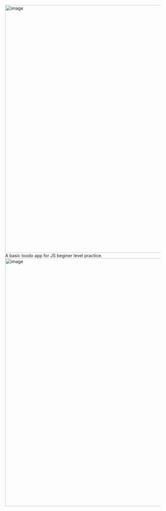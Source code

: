 <img width="1179" height="802" alt="image" src="https://github.com/user-attachments/assets/f998f817-83c6-4ab3-9b53-04c89ea924e5" />A basic toodo app for JS beginer level practice.
<img width="1179" height="802" alt="image" src="https://github.com/user-attachments/assets/ce0381c9-268c-4b05-a63f-853f315585c3" />
